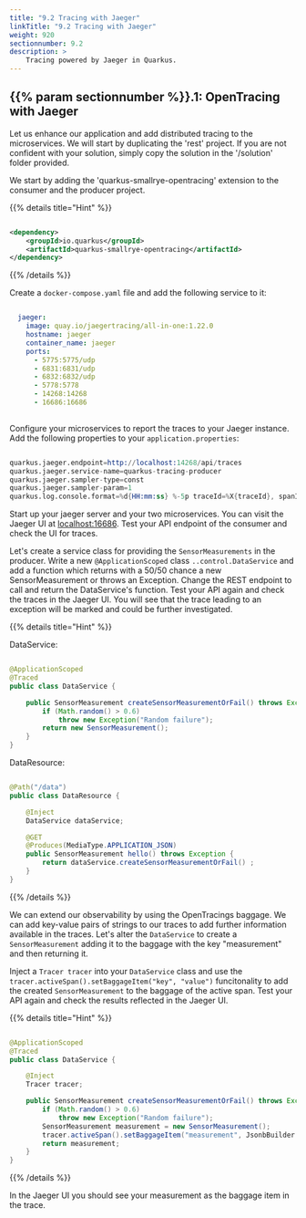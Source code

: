 ```yaml
---
title: "9.2 Tracing with Jaeger"
linkTitle: "9.2 Tracing with Jaeger"
weight: 920
sectionnumber: 9.2
description: >
    Tracing powered by Jaeger in Quarkus.
---
```


## {{% param sectionnumber %}}.1: OpenTracing with Jaeger

Let us enhance our application and add distributed tracing to the microservices. We will start by duplicating the 'rest' project. If you are not confident with your solution, simply copy the solution in the '/solution' folder provided.

We start by adding the 'quarkus-smallrye-opentracing' extension to the consumer and the producer project.

{{% details title="Hint" %}}

```xml

<dependency>
    <groupId>io.quarkus</groupId>
    <artifactId>quarkus-smallrye-opentracing</artifactId>
</dependency>

```

{{% /details %}}

Create a `docker-compose.yaml` file and add the following service to it:

```yaml

  jaeger:
    image: quay.io/jaegertracing/all-in-one:1.22.0
    hostname: jaeger
    container_name: jaeger
    ports:
      - 5775:5775/udp
      - 6831:6831/udp
      - 6832:6832/udp
      - 5778:5778
      - 14268:14268
      - 16686:16686
      
```

Configure your microservices to report the traces to your Jaeger instance. Add the following properties to your `application.properties`:

```s

quarkus.jaeger.endpoint=http://localhost:14268/api/traces
quarkus.jaeger.service-name=quarkus-tracing-producer
quarkus.jaeger.sampler-type=const
quarkus.jaeger.sampler-param=1
quarkus.log.console.format=%d{HH:mm:ss} %-5p traceId=%X{traceId}, spanId=%X{spanId}, sampled=%X{sampled} [%c{2.}] (%t) %s%e%n

```

Start up your jaeger server and your two microservices. You can visit the Jaeger UI at [localhost:16686](http://localhost:16686). Test your API endpoint of the consumer and check the UI for traces.

Let's create a service class for providing the `SensorMeasurements` in the producer. Write a new `@ApplicationScoped` class `..control.DataService` and add a function which returns with a 50/50 chance a new SensorMeasurement or throws an Exception. Change the REST endpoint to call and return the DataService's function. Test your API again and check the traces in the Jaeger UI. You will see that the trace leading to an exception will be marked and could be further investigated.

{{% details title="Hint" %}}

DataService:
```java

@ApplicationScoped
@Traced
public class DataService {

    public SensorMeasurement createSensorMeasurementOrFail() throws Exception {
        if (Math.random() > 0.6)
            throw new Exception("Random failure");
        return new SensorMeasurement();
    }
}

```

DataResource:
```java

@Path("/data")
public class DataResource {

    @Inject
    DataService dataService;

    @GET
    @Produces(MediaType.APPLICATION_JSON)
    public SensorMeasurement hello() throws Exception {
        return dataService.createSensorMeasurementOrFail() ;
    }
}

```

{{% /details %}}

We can extend our observability by using the OpenTracings baggage. We can add key-value pairs of strings to our traces to add further information available in the traces. Let's alter the `DataService` to create a `SensorMeasurement` adding it to the baggage with the key "measurement" and then returning it.

Inject a `Tracer tracer` into your `DataService` class and use the `tracer.activeSpan().setBaggageItem("key", "value")` funcitonality to add the created `SensorMeasurement` to the baggage of the active span. Test your API again and check the results reflected in the Jaeger UI.

{{% details title="Hint" %}}

```java

@ApplicationScoped
@Traced
public class DataService {

    @Inject
    Tracer tracer;

    public SensorMeasurement createSensorMeasurementOrFail() throws Exception {
        if (Math.random() > 0.6)
            throw new Exception("Random failure");
        SensorMeasurement measurement = new SensorMeasurement();
        tracer.activeSpan().setBaggageItem("measurement", JsonbBuilder.create().toJson(measurement));
        return measurement;
    }
}

```

{{% /details %}}

In the Jaeger UI you should see your measurement as the baggage item in the trace.
